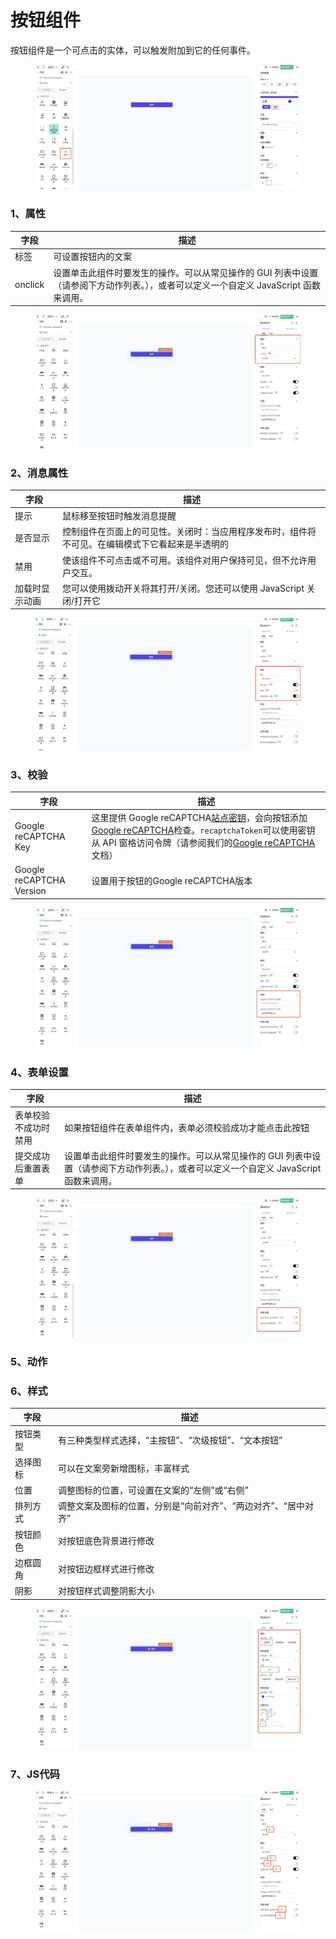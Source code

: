 # 按钮组件

按钮组件是一个可点击的实体，可以触发附加到它的任何事件。

<figure><img src="../../../../.gitbook/assets/image (71) (1).png" alt=""><figcaption></figcaption></figure>

### 1、属性

| 字段      | 描述                                                                          |
| ------- | --------------------------------------------------------------------------- |
| 标签      | 可设置按钮内的文案                                                                   |
| onclick | 设置单击此组件时要发生的操作。可以从常见操作的 GUI 列表中设置（请参阅下方动作列表。），或者可以定义一个自定义 JavaScript 函数来调用。 |

<figure><img src="../../../../.gitbook/assets/image (72) (1).png" alt=""><figcaption></figcaption></figure>

### 2、消息属性

| 字段      | 描述                                               |
| ------- | ------------------------------------------------ |
| 提示      | 鼠标移至按钮时触发消息提醒                                    |
| 是否显示    | 控制组件在页面上的可见性。关闭时：当应用程序发布时，组件将不可见。在编辑模式下它看起来是半透明的 |
| 禁用      | 使该组件不可点击或不可用。该组件对用户保持可见，但不允许用户交互。                |
| 加载时显示动画 | 您可以使用拨动开关将其打开/关闭。您还可以使用 JavaScript 关闭/打开它        |

<figure><img src="../../../../.gitbook/assets/image (57) (1).png" alt=""><figcaption></figcaption></figure>

### 3、校验

| 字段                       | 描述                                                                                                                                                                                                                                                                     |
| ------------------------ | ---------------------------------------------------------------------------------------------------------------------------------------------------------------------------------------------------------------------------------------------------------------------- |
| Google reCAPTCHA Key     | 这里提供 Google reCAPTCHA[站点密钥](https://cloud.google.com/recaptcha-enterprise/docs/create-key)，会向按钮添加[Google reCAPTCHA](https://www.google.com/recaptcha/about/)检查。`recaptchaToken`可以使用密钥从 API 窗格访问令牌（请参阅我们的[Google reCAPTCHA](https://www.google.com/recaptcha/about/)文档） |
| Google reCAPTCHA Version | 设置用于按钮的Google reCAPTCHA版本                                                                                                                                                                                                                                              |

<figure><img src="../../../../.gitbook/assets/image (83) (1).png" alt=""><figcaption></figcaption></figure>

### 4、表单设置

| 字段         | 描述                                                                          |
| ---------- | --------------------------------------------------------------------------- |
| 表单校验不成功时禁用 | 如果按钮组件在表单组件内，表单必须校验成功才能点击此按钮                                                |
| 提交成功后重置表单  | 设置单击此组件时要发生的操作。可以从常见操作的 GUI 列表中设置（请参阅下方动作列表。），或者可以定义一个自定义 JavaScript 函数来调用。 |

<figure><img src="../../../../.gitbook/assets/image (74) (1).png" alt=""><figcaption></figcaption></figure>

### 5、动作







### 6、样式

| 字段   | 描述                                 |
| ---- | ---------------------------------- |
| 按钮类型 | 有三种类型样式选择，“主按钮”、“次级按钮”、“文本按钮”      |
| 选择图标 | 可以在文案旁新增图标，丰富样式                    |
| 位置   | 调整图标的位置，可设置在文案的“左侧”或“右侧”           |
| 排列方式 | 调整文案及图标的位置，分别是“向前对齐”、“两边对齐”、“居中对齐” |
| 按钮颜色 | 对按钮底色背景进行修改                        |
| 边框圆角 | 对按钮边框样式进行修改                        |
| 阴影   | 对按钮样式调整阴影大小                        |

<figure><img src="../../../../.gitbook/assets/image (73) (1).png" alt=""><figcaption></figcaption></figure>

### 7、JS代码



<figure><img src="../../../../.gitbook/assets/image (66) (1).png" alt=""><figcaption></figcaption></figure>


